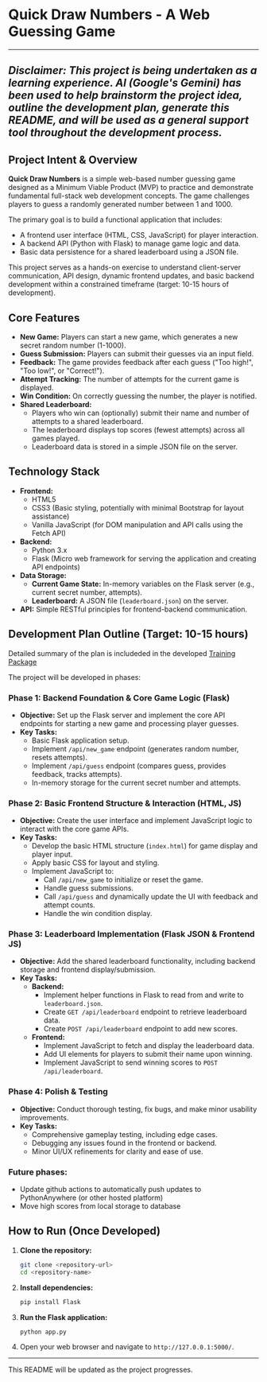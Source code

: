 # Quick Draw Numbers - A Web Guessing Game

---
*Disclaimer: This project is being undertaken as a learning experience. AI (Google's Gemini) has been used to help brainstorm the project idea, outline the development plan, generate this README, and will be used as a general support tool throughout the development process.*
---

## Project Intent & Overview

**Quick Draw Numbers** is a simple web-based number guessing game designed as a Minimum Viable Product (MVP) to practice and demonstrate fundamental full-stack web development concepts. The game challenges players to guess a randomly generated number between 1 and 1000.

The primary goal is to build a functional application that includes:
* A frontend user interface (HTML, CSS, JavaScript) for player interaction.
* A backend API (Python with Flask) to manage game logic and data.
* Basic data persistence for a shared leaderboard using a JSON file.

This project serves as a hands-on exercise to understand client-server communication, API design, dynamic frontend updates, and basic backend development within a constrained timeframe (target: 10-15 hours of development).

## Core Features

* **New Game:** Players can start a new game, which generates a new secret random number (1-1000).
* **Guess Submission:** Players can submit their guesses via an input field.
* **Feedback:** The game provides feedback after each guess ("Too high!", "Too low!", or "Correct!").
* **Attempt Tracking:** The number of attempts for the current game is displayed.
* **Win Condition:** On correctly guessing the number, the player is notified.
* **Shared Leaderboard:**
    * Players who win can (optionally) submit their name and number of attempts to a shared leaderboard.
    * The leaderboard displays top scores (fewest attempts) across all games played.
    * Leaderboard data is stored in a simple JSON file on the server.

## Technology Stack

* **Frontend:**
    * HTML5
    * CSS3 (Basic styling, potentially with minimal Bootstrap for layout assistance)
    * Vanilla JavaScript (for DOM manipulation and API calls using the Fetch API)
* **Backend:**
    * Python 3.x
    * Flask (Micro web framework for serving the application and creating API endpoints)
* **Data Storage:**
    * **Current Game State:** In-memory variables on the Flask server (e.g., current secret number, attempts).
    * **Leaderboard:** A JSON file (`leaderboard.json`) on the server.
* **API:** Simple RESTful principles for frontend-backend communication.

## Development Plan Outline (Target: 10-15 hours)
Detailed summary of the plan is includeded in the developed [Training Package](https://github.com/MickWPM/number-guesser-fullstack/blob/main/Training%20Package.md)

The project will be developed in phases:

### Phase 1: Backend Foundation & Core Game Logic (Flask)
* **Objective:** Set up the Flask server and implement the core API endpoints for starting a new game and processing player guesses.
* **Key Tasks:**
    * Basic Flask application setup.
    * Implement `/api/new_game` endpoint (generates random number, resets attempts).
    * Implement `/api/guess` endpoint (compares guess, provides feedback, tracks attempts).
    * In-memory storage for the current secret number and attempts.

### Phase 2: Basic Frontend Structure & Interaction (HTML, JS)
* **Objective:** Create the user interface and implement JavaScript logic to interact with the core game APIs.
* **Key Tasks:**
    * Develop the basic HTML structure (`index.html`) for game display and player input.
    * Apply basic CSS for layout and styling.
    * Implement JavaScript to:
        * Call `/api/new_game` to initialize or reset the game.
        * Handle guess submissions.
        * Call `/api/guess` and dynamically update the UI with feedback and attempt counts.
        * Handle the win condition display.

### Phase 3: Leaderboard Implementation (Flask JSON & Frontend JS)
* **Objective:** Add the shared leaderboard functionality, including backend storage and frontend display/submission.
* **Key Tasks:**
    * **Backend:**
        * Implement helper functions in Flask to read from and write to `leaderboard.json`.
        * Create `GET /api/leaderboard` endpoint to retrieve leaderboard data.
        * Create `POST /api/leaderboard` endpoint to add new scores.
    * **Frontend:**
        * Implement JavaScript to fetch and display the leaderboard data.
        * Add UI elements for players to submit their name upon winning.
        * Implement JavaScript to send winning scores to `POST /api/leaderboard`.

### Phase 4: Polish & Testing
* **Objective:** Conduct thorough testing, fix bugs, and make minor usability improvements.
* **Key Tasks:**
    * Comprehensive gameplay testing, including edge cases.
    * Debugging any issues found in the frontend or backend.
    * Minor UI/UX refinements for clarity and ease of use.

### Future phases:
* Update github actions to automatically push updates to PythonAnywhere (or other hosted platform)
* Move high scores from local storage to database

## How to Run (Once Developed)

1.  **Clone the repository:**
    ```bash
    git clone <repository-url>
    cd <repository-name>
    ```
2.  **Install dependencies:**
    ```bash
    pip install Flask
    ```
3.  **Run the Flask application:**
    ```bash
    python app.py
    ```
4.  Open your web browser and navigate to `http://127.0.0.1:5000/`.

---
This README will be updated as the project progresses.
